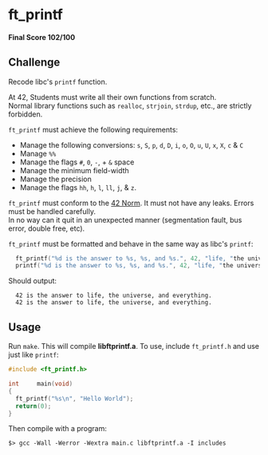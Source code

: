 # ft_printf

#### Final Score 102/100

## Challenge

Recode libc's ```printf``` function. 

At 42, Students must write all their own functions from scratch. <br />
Normal library functions such as ```realloc```, ```strjoin```, ```strdup```, etc., are strictly forbidden.<br />

```ft_printf``` must achieve the following requirements:

  - Manage the following conversions: ```s```, ```S```, ```p```, ```d```, ```D```, ```i```, ```o```, ```O```, ```u```, ```U```, ```x```, ```X```, ```c``` & ```C``` 
  - Manage ```%%```
  - Manage the flags ```#```, ```0```, ```-```, + ```&``` space
  - Manage the minimum field-width
  - Manage the precision
  - Manage the flags ```hh```, ```h```, ```l```, ```ll```, ```j```, & ```z```.

```ft_printf``` must conform to the [42 Norm](https://cdn.intra.42.fr/pdf/pdf/960/norme.en.pdf). It must not have any leaks. Errors must be handled carefully. <br />
In no way can it quit in an unexpected manner (segmentation fault, bus error, double free, etc).

```ft_printf``` must be formatted and behave in the same way as libc's ```printf```:

```c
  ft_printf("%d is the answer to %s, %s, and %s.", 42, "life, "the universe", "everything");
  printf("%d is the answer to %s, %s, and %s.", 42, "life, "the universe", "everything");
```
Should output:

```
  42 is the answer to life, the universe, and everything.
  42 is the answer to life, the universe, and everything.
```

## Usage

Run ```make```. This will compile **libftprintf.a**. To use, include ```ft_printf.h``` and use just like ```printf```:
```c
#include <ft_printf.h>

int     main(void)
{
  ft_printf("%s\n", "Hello World");
  return(0);
}
```
Then compile with a program:
```
$> gcc -Wall -Werror -Wextra main.c libftprintf.a -I includes 
```
